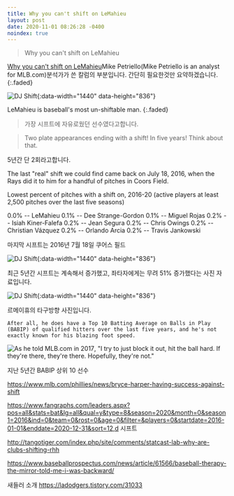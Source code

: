 ```yaml
---
title: Why you can't shift on LeMahieu
layout: post
date: 2020-11-01 08:26:28 -0400
noindex: true
---
```


> Why you can't shift on LeMahieu

[Why you can't shift on LeMahieu](https://www.mlb.com/news/why-you-cant-shift-on-dj-lemahieu/)Mike Petriello(Mike Petriello is an analyst for MLB.com)분석가가 쓴 칼럼의 부분입니다.
간단히 필요한것만 요약하겠습니다.
{:.faded}

![DJ Shift](https://img.mlbstatic.com/mlb-images/image/private/t_16x9/t_w1024/mlb/svrodm7byuzrffckqlvk){:data-width="1440" data-height="836"}

LeMahieu is baseball's most un-shiftable man.
{:.faded}

> 가장 시프트에 자유로웠던 선수였다고합니다.

> Two plate appearances ending with a shift! In five years! Think about that.

5년간 단 2회라고합니다.

The last "real" shift we could find came back on July 18, 2016, when the Rays did it to him for a handful of pitches in Coors Field.

Lowest percent of pitches with a shift on, 2016-20 (active players at least 2,500 pitches over the last five seasons)

0.0% -- LeMahieu
0.1% -- Dee Strange-Gordon
0.1% -- Miguel Rojas
0.2% -- Isiah Kiner-Falefa
0.2% -- Jean Segura
0.2% -- Chris Owings
0.2% -- Christian Vázquez
0.2% -- Orlando Arcia
0.2% -- Travis Jankowski

마지막 시프트는 2016년 7월 18일 쿠어스 필드

![DJ Shift](https://img.mlbstatic.com/mlb-images/image/private/t_16x9/t_w1024/mlb/fdjom2n5ckqbpax6y7yo){:data-width="1440" data-height="836"}

최근 5년간 시프트는 계속해서 증가했고, 좌타자에게는 무려 51% 증가했다는 사진 자료입니다.

![DJ Shift](https://img.mlbstatic.com/mlb-images/image/private/t_16x9/t_w1024/mlb/ovtk2sqb8yaeg9irqueu){:data-width="1440" data-height="836"}

르메이휴의 타구방향 사진입니다.

```
After all, he does have a Top 10 Batting Average on Balls in Play (BABIP) of qualified hitters over the last five years, and he's not exactly known for his blazing foot speed.
```

![As he told MLB.com in 2017](https://www.mlb.com/rockies/news/dj-lemahieu-beats-shift-flirts-with-cycle-c253812390), "I try to just block it out, hit the ball hard. If they're there, they're there. Hopefully, they're not."

지난 5년간 BABIP 상위 10 선수


https://www.mlb.com/phillies/news/bryce-harper-having-success-against-shift


https://www.fangraphs.com/leaders.aspx?pos=all&stats=bat&lg=all&qual=y&type=8&season=2020&month=0&season1=2016&ind=0&team=0&rost=0&age=0&filter=&players=0&startdate=2016-01-01&enddate=2020-12-31&sort=12,d 시프트

http://tangotiger.com/index.php/site/comments/statcast-lab-why-are-clubs-shifting-rhh

https://www.baseballprospectus.com/news/article/61566/baseball-therapy-the-mirror-told-me-i-was-backward/

새들러 소개
https://ladodgers.tistory.com/31033
